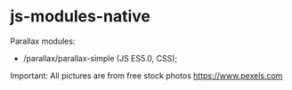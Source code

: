 # js-modules-native

Parallax modules:
-  /parallax/parallax-simple (JS ES5.0, CSS);


Important: All pictures are from free stock photos https://www.pexels.com
